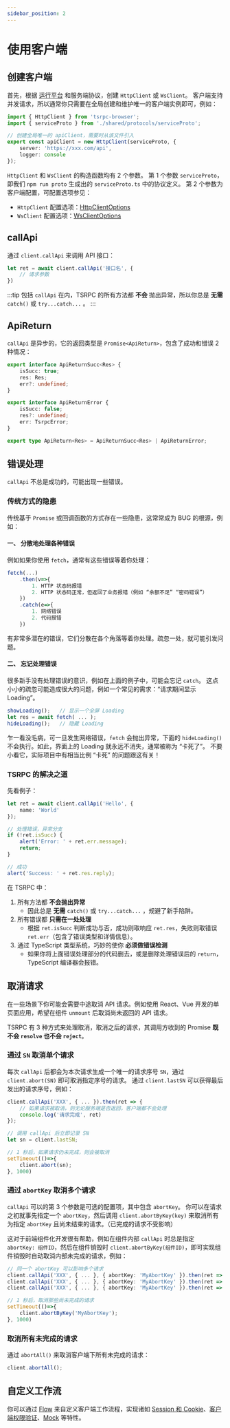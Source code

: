 ```yaml
---
sidebar_position: 2
---
```


# 使用客户端

## 创建客户端

首先，根据 [运行平台](install) 和服务端协议，创建 `HttpClient` 或 `WsClient`。
客户端支持并发请求，所以通常你只需要在全局创建和维护唯一的客户端实例即可，例如：

```ts title="apiClient.ts"
import { HttpClient } from 'tsrpc-browser';
import { serviceProto } from './shared/protocols/serviceProto';

// 创建全局唯一的 apiClient，需要时从该文件引入
export const apiClient = new HttpClient(serviceProto, {
    server: 'https://xxx.com/api',
    logger: console
});
```

`HttpClient` 和 `WsClient` 的构造函数均有 2 个参数。
第 1 个参数 `serviceProto`，即我们 `npm run proto` 生成出的 `serviceProto.ts` 中的协议定义。
第 2 个参数为客户端配置，可配置选项参见：
- `HttpClient` 配置选项：[HttpClientOptions](/api/http-client#httpclientoptions)
- `WsClient` 配置选项：[WsClientOptions](/api/ws-client#wsclientoptions)




## callApi

通过 `client.callApi` 来调用 API 接口：

```ts
let ret = await client.callApi('接口名', {
    // 请求参数
})
```

:::tip
包括 `callApi` 在内，TSRPC 的所有方法都 **不会** 抛出异常，所以你总是 **无需** `catch()` 或 `try...catch...` 。
:::

## ApiReturn
`callApi` 是异步的，它的返回类型是 `Promise<ApiReturn>`，包含了成功和错误 2 种情况：

```ts
export interface ApiReturnSucc<Res> {
    isSucc: true;
    res: Res;
    err?: undefined;
}

export interface ApiReturnError {
    isSucc: false;
    res?: undefined;
    err: TsrpcError;
}

export type ApiReturn<Res> = ApiReturnSucc<Res> | ApiReturnError;
```

## 错误处理

`callApi` 不总是成功的，可能出现一些错误。

### 传统方式的隐患

传统基于 `Promise` 或回调函数的方式存在一些隐患，这常常成为 BUG 的根源，例如：

#### 一、 分散地处理各种错误

例如如果你使用 `fetch`，通常有这些错误等着你处理：
```js
fetch(...)
    .then(v=>{ 
        1. HTTP 状态码报错
        2. HTTP 状态码正常，但返回了业务报错（例如 “余额不足” “密码错误”）
    })
    .catch(e=>{ 
        1. 网络错误
        2. 代码报错
    })
```

有非常多潜在的错误，它们分散在各个角落等着你处理。疏忽一处，就可能引发问题。

#### 二、 忘记处理错误

很多新手没有处理错误的意识，例如在上面的例子中，可能会忘记 `catch`。
这点小小的疏忽可能造成很大的问题，例如一个常见的需求：“请求期间显示 Loading”。
```js
showLoading();   // 显示一个全屏 Loading
let res = await fetch( ... );
hideLoading();   // 隐藏 Loading
```

乍一看没毛病，可一旦发生网络错误，`fetch` 会抛出异常，下面的 `hideLoading()` 不会执行。如此，界面上的 Loading 就永远不消失，通常被称为 “卡死了”。
不要小看它，实际项目中有相当比例 “卡死” 的问题跟这有关！

### TSRPC 的解决之道

先看例子：
```ts title="frontend/src/index.ts"
let ret = await client.callApi('Hello', {
    name: 'World'
});

// 处理错误，异常分支
if (!ret.isSucc) {
    alert('Error: ' + ret.err.message);
    return;
}

// 成功
alert('Success: ' + ret.res.reply);
```

在 TSRPC 中：
1. 所有方法都 **不会抛出异常**
    - 因此总是 **无需** `catch()` 或 `try...catch...` ，规避了新手陷阱。
2. 所有错误都 **只需在一处处理**
    - 根据 `ret.isSucc` 判断成功与否，成功则取响应 `ret.res`，失败则取错误 `ret.err`（包含了错误类型和详情信息）。
2. 通过 TypeScript 类型系统，巧妙的使你 **必须做错误检测**
    - 如果你将上面错误处理部分的代码删去，或是删除处理错误后的 `return`，TypeScript 编译器会报错。


## 取消请求

在一些场景下你可能会需要中途取消 API 请求。例如使用 React、Vue 开发的单页面应用，希望在组件 `unmount` 后取消尚未返回的 API 请求。

TSRPC 有 3 种方式来处理取消，取消之后的请求，其调用方收到的 Promise **既不会 `resolve` 也不会 `reject`**。

### 通过 `SN` 取消单个请求

每次 `callApi` 后都会为本次请求生成一个唯一的请求序号 `SN`，通过 `client.abort(SN)` 即可取消指定序号的请求。
通过 `client.lastSN` 可以获得最后发出的请求序号，例如：

```ts
client.callApi('XXX', { ... }).then(ret => {
    // 如果请求被取消，则无论服务端是否返回，客户端都不会处理
    console.log('请求完成', ret)
});

// 调用 callApi 后立即记录 SN
let sn = client.lastSN;

// 1 秒后，如果请求仍未完成，则会被取消
setTimeout(()=>{
    client.abort(sn);
}, 1000)
```

### 通过 `abortKey` 取消多个请求

`callApi` 可以的第 3 个参数是可选的配置项，其中包含 `abortKey`。
你可以在请求之初就事先指定一个 `abortKey`，然后调用 `client.abortByKey(key)` 来取消所有为指定 `abortKey` 且尚未结束的请求。（已完成的请求不受影响）

这对于前端组件化开发很有帮助，例如在组件内部 `callApi` 时总是指定 `abortKey: 组件ID`，然后在组件销毁时 `client.abortByKey(组件ID)`，即可实现组件销毁时自动取消内部未完成的请求，例如：

```ts
// 同一个 abortKey 可以影响多个请求
client.callApi('XXX', { ... }, { abortKey: 'MyAbortKey' }).then(ret => { ... });
client.callApi('XXX', { ... }, { abortKey: 'MyAbortKey' }).then(ret => { ... });
client.callApi('XXX', { ... }, { abortKey: 'MyAbortKey' }).then(ret => { ... });

// 1 秒后，取消那些尚未完成的请求
setTimeout(()=>{
    client.abortByKey('MyAbortKey');
}, 1000)
```

### 取消所有未完成的请求

通过 `abortAll()` 来取消客户端下所有未完成的请求：

```ts
client.abortAll();
```

## 自定义工作流

你可以通过 [Flow](../flow/flow) 来自定义客户端工作流程，实现诸如 [Session 和 Cookie](../flow/session-and-cookie)、[客户端权限验证](../flow/user-authentication)、[Mock](../flow/mock) 等特性。